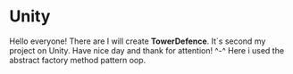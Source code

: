 # Unity 
Hello everyone! There are I will create **TowerDefence**. It`s second my project on Unity. Have nice day and thank for attention! ^-^
Here i used the abstract factory method pattern oop. 
